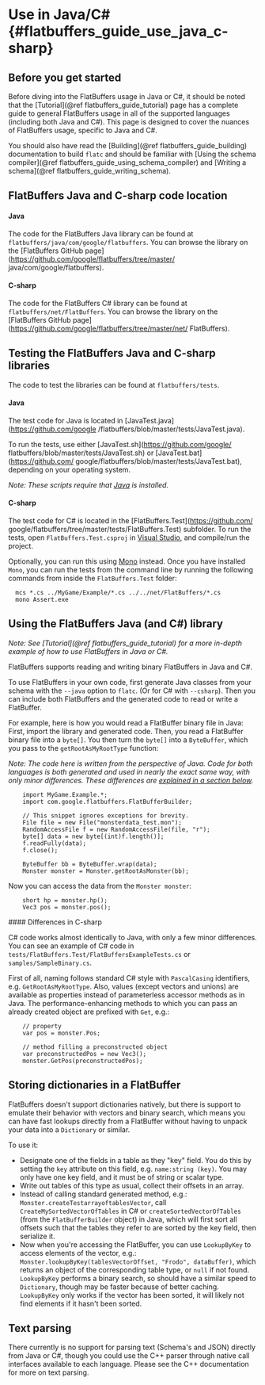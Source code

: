 Use in Java/C#    {#flatbuffers_guide_use_java_c-sharp}
==============

## Before you get started

Before diving into the FlatBuffers usage in Java or C#, it should be noted that
the [Tutorial](@ref flatbuffers_guide_tutorial) page has a complete guide to
general FlatBuffers usage in all of the supported languages (including both Java
and C#). This page is designed to cover the nuances of FlatBuffers usage,
specific to Java and C#.

You should also have read the [Building](@ref flatbuffers_guide_building)
documentation to build `flatc` and should be familiar with
[Using the schema compiler](@ref flatbuffers_guide_using_schema_compiler) and
[Writing a schema](@ref flatbuffers_guide_writing_schema).

## FlatBuffers Java and C-sharp code location

#### Java

The code for the FlatBuffers Java library can be found at
`flatbuffers/java/com/google/flatbuffers`. You can browse the library on the
[FlatBuffers GitHub page](https://github.com/google/flatbuffers/tree/master/
java/com/google/flatbuffers).

#### C-sharp

The code for the FlatBuffers C# library can be found at
`flatbuffers/net/FlatBuffers`. You can browse the library on the
[FlatBuffers GitHub page](https://github.com/google/flatbuffers/tree/master/net/
FlatBuffers).

## Testing the FlatBuffers Java and C-sharp libraries

The code to test the libraries can be found at `flatbuffers/tests`.

#### Java

The test code for Java is located in [JavaTest.java](https://github.com/google
/flatbuffers/blob/master/tests/JavaTest.java).

To run the tests, use either [JavaTest.sh](https://github.com/google/
flatbuffers/blob/master/tests/JavaTest.sh) or [JavaTest.bat](https://github.com/
google/flatbuffers/blob/master/tests/JavaTest.bat), depending on your operating
system.

*Note: These scripts require that [Java](https://www.oracle.com/java/index.html)
is installed.*

#### C-sharp

The test code for C# is located in the [FlatBuffers.Test](https://github.com/
google/flatbuffers/tree/master/tests/FlatBuffers.Test) subfolder. To run the
tests, open `FlatBuffers.Test.csproj` in [Visual Studio](
https://www.visualstudio.com), and compile/run the project.

Optionally, you can run this using [Mono](http://www.mono-project.com/) instead.
Once you have installed `Mono`, you can run the tests from the command line
by running the following commands from inside the `FlatBuffers.Test` folder:

~~~{.sh}
  mcs *.cs ../MyGame/Example/*.cs ../../net/FlatBuffers/*.cs
  mono Assert.exe
~~~

## Using the FlatBuffers Java (and C#) library

*Note: See [Tutorial](@ref flatbuffers_guide_tutorial) for a more in-depth
example of how to use FlatBuffers in Java or C#.*

FlatBuffers supports reading and writing binary FlatBuffers in Java and C#.

To use FlatBuffers in your own code, first generate Java classes from your
schema with the `--java` option to `flatc`. (Or for C# with `--csharp`).
Then you can include both FlatBuffers and the generated code to read
or write a FlatBuffer.

For example, here is how you would read a FlatBuffer binary file in Java:
First, import the library and generated code. Then, you read a FlatBuffer binary
file into a `byte[]`.  You then turn the `byte[]` into a `ByteBuffer`, which you
pass to the `getRootAsMyRootType` function:

*Note: The code here is written from the perspective of Java. Code for both
languages is both generated and used in nearly the exact same way, with only
minor differences. These differences are
[explained in a section below](#differences_in_c-sharp).*

~~~~~~~~~~~~~~~~~~~~~~~~~~~~~~~~~~~~~~~~~~~~~~~~~~~~~~~~~~~~~~~~~~{.java}
    import MyGame.Example.*;
    import com.google.flatbuffers.FlatBufferBuilder;

    // This snippet ignores exceptions for brevity.
    File file = new File("monsterdata_test.mon");
    RandomAccessFile f = new RandomAccessFile(file, "r");
    byte[] data = new byte[(int)f.length()];
    f.readFully(data);
    f.close();

    ByteBuffer bb = ByteBuffer.wrap(data);
    Monster monster = Monster.getRootAsMonster(bb);
~~~~~~~~~~~~~~~~~~~~~~~~~~~~~~~~~~~~~~~~~~~~~~~~~~~~~~~~~~~~~~~~~~

Now you can access the data from the `Monster monster`:

~~~~~~~~~~~~~~~~~~~~~~~~~~~~~~~~~~~~~~~~~~~~~~~~~~~~~~~~~~~~~~~~~~{.java}
    short hp = monster.hp();
    Vec3 pos = monster.pos();
~~~~~~~~~~~~~~~~~~~~~~~~~~~~~~~~~~~~~~~~~~~~~~~~~~~~~~~~~~~~~~~~~~

<a name="differences_in_c-sharp">
#### Differences in C-sharp
</a>

C# code works almost identically to Java, with only a few minor differences.
You can see an example of C# code in
`tests/FlatBuffers.Test/FlatBuffersExampleTests.cs` or
`samples/SampleBinary.cs`.

First of all, naming follows standard C# style with `PascalCasing` identifiers,
e.g. `GetRootAsMyRootType`. Also, values (except vectors and unions) are
available as properties instead of parameterless accessor methods as in Java.
The performance-enhancing methods to which you can pass an already created
object are prefixed with `Get`, e.g.:

~~~~~~~~~~~~~~~~~~~~~~~~~~~~~~~~~~~~~~~~~~~~~~~~~~~~~~~~~~~~~~~~~~{.cs}
    // property
    var pos = monster.Pos;

    // method filling a preconstructed object
    var preconstructedPos = new Vec3();
    monster.GetPos(preconstructedPos);
~~~~~~~~~~~~~~~~~~~~~~~~~~~~~~~~~~~~~~~~~~~~~~~~~~~~~~~~~~~~~~~~~~

## Storing dictionaries in a FlatBuffer

FlatBuffers doesn't support dictionaries natively, but there is support to
emulate their behavior with vectors and binary search, which means you
can have fast lookups directly from a FlatBuffer without having to unpack
your data into a `Dictionary` or similar.

To use it:
-   Designate one of the fields in a table as they "key" field. You do this
    by setting the `key` attribute on this field, e.g.
    `name:string (key)`.
    You may only have one key field, and it must be of string or scalar type.
-   Write out tables of this type as usual, collect their offsets in an
    array.
-   Instead of calling standard generated method,
    e.g.: `Monster.createTestarrayoftablesVector`,
    call `CreateMySortedVectorOfTables` in C# or
    `createSortedVectorOfTables` (from the `FlatBufferBuilder` object) in Java,
    which will first sort all offsets such that the tables they refer to
    are sorted by the key field, then serialize it.
-   Now when you're accessing the FlatBuffer, you can use `LookupByKey`
    to access elements of the vector, e.g.:
    `Monster.lookupByKey(tablesVectorOffset, "Frodo", dataBuffer)`,
    which returns an object of the corresponding table type,
    or `null` if not found.
    `LookupByKey` performs a binary search, so should have a similar speed to
    `Dictionary`, though may be faster because of better caching. `LookupByKey`
    only works if the vector has been sorted, it will likely not find elements
    if it hasn't been sorted.

## Text parsing

There currently is no support for parsing text (Schema's and JSON) directly
from Java or C#, though you could use the C++ parser through native call
interfaces available to each language. Please see the
C++ documentation for more on text parsing.

<br>
